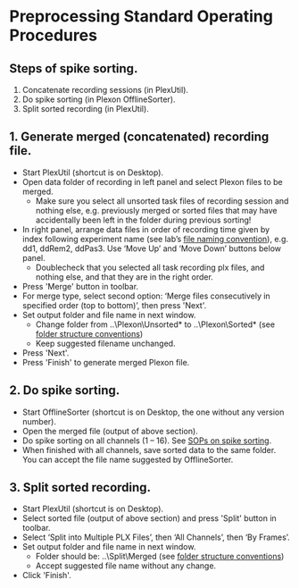 # Preprocessing Standard Operating Procedures

## Steps of spike sorting.

1. Concatenate recording sessions (in PlexUtil).
2. Do spike sorting (in Plexon OfflineSorter).
3. Split sorted recording (in PlexUtil).


## 1. Generate merged (concatenated) recording file.

- Start PlexUtil (shortcut is on Desktop).
- Open data folder of recording in left panel and select Plexon files to be merged. 
  - Make sure you select all unsorted task files of recording session and nothing else, e.g. previously merged or sorted files that may have accidentally been left in the folder during previous sorting!
- In right panel, arrange data files in order of recording time given by index following experiment name (see lab’s [file naming convention](https://github.com/davidsamu/seal/blob/master/doc/SOPs/Naming%20conventions.md)), e.g. dd1, ddRem2, ddPas3. Use ‘Move Up’ and ‘Move Down’ buttons below panel.
  - Doublecheck that you selected all task recording plx files, and nothing else, and that they are in the right order.
- Press 'Merge' button in toolbar.
- For merge type, select second option: ‘Merge files consecutively in specified order (top to bottom)’, then press 'Next'.
- Set output folder and file name in next window.
  - Change folder from ..\Plexon\Unsorted\* to ..\Plexon\Sorted\* (see [folder structure conventions](https://github.com/davidsamu/seal/blob/master/doc/SOPs/Data%20folder%20structure%20conventions.md))
  - Keep suggested filename unchanged.
- Press 'Next'.
- Press 'Finish' to generate merged Plexon file.

## 2. Do spike sorting.

- Start OfflineSorter (shortcut is on Desktop, the one without any version number).
- Open the merged file (output of above section).
- Do spike sorting on all channels (1 – 16). See [SOPs on spike sorting](https://github.com/davidsamu/seal/blob/master/doc/SOPs/Spike%20sorting%20SOPs.md).
- When finished with all channels, save sorted data to the same folder. You can accept the file name suggested by OfflineSorter.

## 3. Split sorted recording.

- Start PlexUtil (shortcut is on Desktop).
- Select sorted file (output of above section) and press 'Split' button in toolbar.
- Select ‘Split into Multiple PLX Files’, then ‘All Channels’, then ‘By Frames’.
- Set output folder and file name in next window.
  - Folder should be: ..\Split\Merged (see [folder structure conventions](https://github.com/davidsamu/seal/blob/master/doc/SOPs/Data%20folder%20structure%20conventions.md))
  - Accept suggested file name without any change.
- Click 'Finish'.
